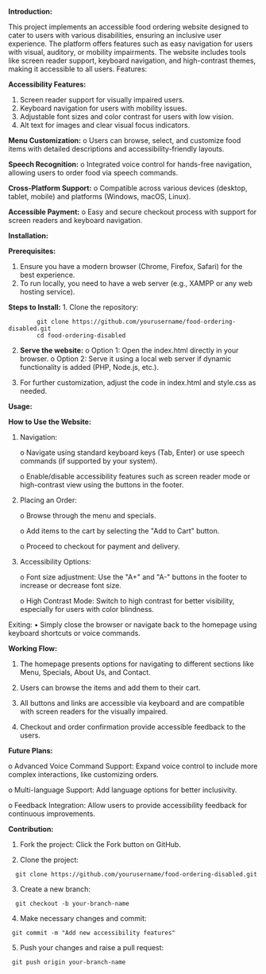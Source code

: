 **Introduction:**

This project implements an accessible food ordering website designed to cater to users with various disabilities, ensuring an inclusive user experience. The platform offers features such as easy navigation for users with visual, auditory, or mobility impairments. The website includes tools like screen reader support, keyboard navigation, and high-contrast themes, making it accessible to all users.
Features:

**Accessibility Features:**

  1.	Screen reader support for visually impaired users.
  2.	Keyboard navigation for users with mobility issues.
  3.	Adjustable font sizes and color contrast for users with low vision.
  4.	Alt text for images and clear visual focus indicators.
    
**Menu Customization:**
    o	Users can browse, select, and customize food items with detailed descriptions and accessibility-friendly layouts.
    
**Speech Recognition:**
    o	Integrated voice control for hands-free navigation, allowing users to order food via speech commands.
    
**Cross-Platform Support:**
    o	Compatible across various devices (desktop, tablet, mobile) and platforms (Windows, macOS, Linux).
    
**Accessible Payment:**
    o	Easy and secure checkout process with support for screen readers and keyboard navigation.

    
**Installation:**

**Prerequisites:**

  1.	Ensure you have a modern browser (Chrome, Firefox, Safari) for the best experience.
  2.	To run locally, you need to have a web server (e.g., XAMPP or any web hosting service).
   
**Steps to Install:**
    1.	Clone the repository:
    
            git clone https://github.com/yourusername/food-ordering-disabled.git
            cd food-ordering-disabled
            
2.	**Serve the website:**
    o	Option 1: Open the index.html directly in your browser.
    o	Option 2: Serve it using a local web server if dynamic functionality is added (PHP, Node.js, etc.).
  	
4.	For further customization, adjust the code in index.html and style.css as needed.

**Usage:**

**How to Use the Website:**

1.	Navigation:
   
    o	Navigate using standard keyboard keys (Tab, Enter) or use speech commands (if supported by your system).
  	
    o	Enable/disable accessibility features such as screen reader mode or high-contrast view using the buttons in the footer.
  	
3.	Placing an Order:
   
    o	Browse through the menu and specials.
  	
    o	Add items to the cart by selecting the "Add to Cart" button.
  	
    o	Proceed to checkout for payment and delivery.
  	
5.	Accessibility Options:
   
    o	Font size adjustment: Use the "A+" and "A-" buttons in the footer to increase or decrease font size.
  	
    o	High Contrast Mode: Switch to high contrast for better visibility, especially for users with color blindness.
  	
Exiting:
    •	Simply close the browser or navigate back to the homepage using keyboard shortcuts or voice commands.
  	
**Working Flow:**
  1.	The homepage presents options for navigating to different sections like Menu, Specials, About Us, and Contact.
    
  2.	Users can browse the items and add them to their cart.
    
  3.	All buttons and links are accessible via keyboard and are compatible with screen readers for the visually impaired.
  	
  5.	Checkout and order confirmation provide accessible feedback to the users.
    
**Future Plans:**

  o	Advanced Voice Command Support: Expand voice control to include more complex interactions, like customizing orders.
  
  o	Multi-language Support: Add language options for better inclusivity.
  
  o	Feedback Integration: Allow users to provide accessibility feedback for continuous improvements.

**Contribution:**

  1.	Fork the project: Click the Fork button on GitHub.

  2.	Clone the project:
     
      git clone https://github.com/yourusername/food-ordering-disabled.git
      
  3.	Create a new branch:
     
      git checkout -b your-branch-name
    	
  4.	Make necessary changes and commit:
     
     git commit -m "Add new accessibility features"
     
  5.	Push your changes and raise a pull request:
     
     git push origin your-branch-name



   
